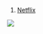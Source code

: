 1. [Netflix](https://github.com/Rameshchandrapola/Webdev-Projects/tree/main/CSS_Logos/Netflix)
<img src="https://user-images.githubusercontent.com/76244600/134408788-662fd70a-abee-45f8-8402-9f716df35f60.png">
